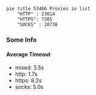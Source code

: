 
```mermaid
pie title 53466 Proxies in list
    "HTTP" : 23614
    "HTTPS": 7385
    "SOCKS" : 28736
```

### Some Info
#### Average Timeout

- mixed: 3.5s
- http: 1.7s
- https: 8.2s
- socks: 5.0s